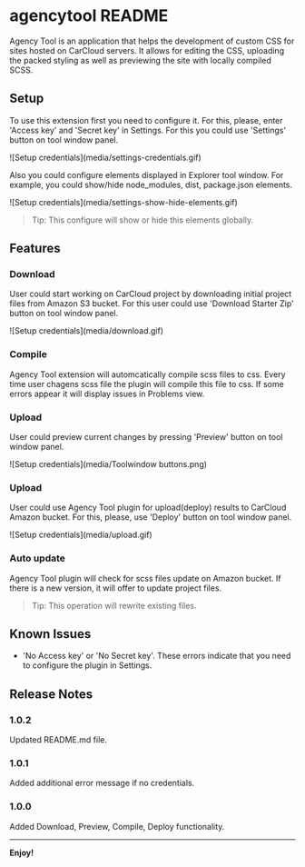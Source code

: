 # agencytool README

Agency Tool is an application that helps the development of custom CSS for sites hosted on CarCloud servers. It allows for editing the CSS, uploading the packed styling as well as previewing the site with locally compiled SCSS.

## Setup

To use this extension first you need to configure it. For this, please, enter 'Access key' and 'Secret key' in Settings. For this you could use 'Settings' button on tool window panel.

\!\[Setup credentials\]\(media/settings-credentials.gif\)

Also you could configure elements displayed in Explorer tool window. For example, you could show/hide node_modules, dist, package.json elements.

\!\[Setup credentials\]\(media/settings-show-hide-elements.gif\)

> Tip: This configure will show or hide this elements globally.

## Features

### Download
User could start working on CarCloud project by downloading initial project files from Amazon S3 bucket. For this user could use 'Download Starter Zip' button on tool window panel.

\!\[Setup credentials\]\(media/download.gif\)

### Compile
Agency Tool extension will automcatically compile scss files to css. Every time user chagens scss file the plugin will compile this file to css. If some errors appear it will display issues in Problems view.

### Upload
User could preview current changes by pressing 'Preview' button on tool window panel.

\!\[Setup credentials\]\(media/Toolwindow buttons.png\)

### Upload
User could use Agency Tool plugin for upload(deploy) results to CarCloud Amazon bucket. For this, please, use 'Deploy' button on tool window panel.

\!\[Setup credentials\]\(media/upload.gif\)

### Auto update

Agency Tool plugin will check for scss files update on Amazon bucket. If there is a new version, it will offer to update project files. 

> Tip: This operation will rewrite existing files.

## Known Issues

* 'No Access key' or 'No Secret key'. These errors indicate that you need to configure the plugin in Settings.

## Release Notes

### 1.0.2

Updated README.md file.

### 1.0.1

Added additional error message if no credentials. 

### 1.0.0

Added Download, Preview, Compile, Deploy functionality.

---

**Enjoy!**
